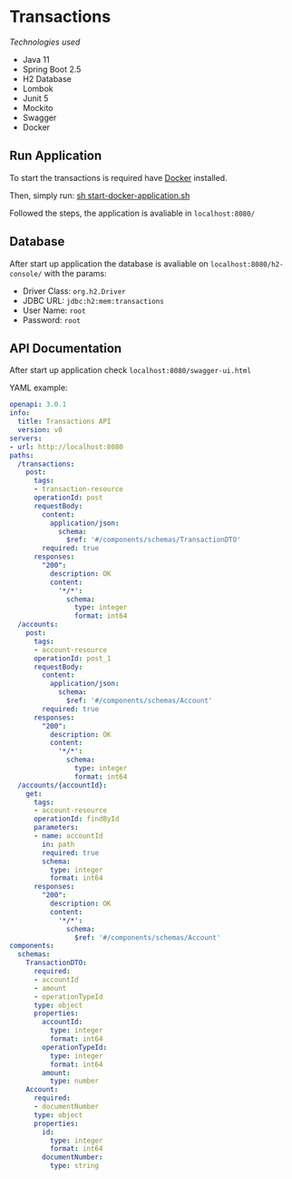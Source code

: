 # Transactions

_Technologies used_

- Java 11
- Spring Boot 2.5
- H2 Database
- Lombok
- Junit 5
- Mockito
- Swagger
- Docker

## Run Application

To start the transactions is required have [Docker](https://docs.docker.com/engine/install/) installed.

Then, simply run: [sh start-docker-application.sh](./start-docker-application.sh)

Followed the steps, the application is avaliable in `localhost:8080/`

## Database

After start up application the database is avaliable on `localhost:8080/h2-console/` with the params:
- Driver Class: `org.h2.Driver`
- JDBC URL: `jdbc:h2:mem:transactions`
- User Name: `root`
- Password: `root`


## API Documentation

After start up application check `localhost:8080/swagger-ui.html`

YAML example:
```yaml
openapi: 3.0.1
info:
  title: Transactions API
  version: v0
servers:
- url: http://localhost:8080
paths:
  /transactions:
    post:
      tags:
      - transaction-resource
      operationId: post
      requestBody:
        content:
          application/json:
            schema:
              $ref: '#/components/schemas/TransactionDTO'
        required: true
      responses:
        "200":
          description: OK
          content:
            '*/*':
              schema:
                type: integer
                format: int64
  /accounts:
    post:
      tags:
      - account-resource
      operationId: post_1
      requestBody:
        content:
          application/json:
            schema:
              $ref: '#/components/schemas/Account'
        required: true
      responses:
        "200":
          description: OK
          content:
            '*/*':
              schema:
                type: integer
                format: int64
  /accounts/{accountId}:
    get:
      tags:
      - account-resource
      operationId: findById
      parameters:
      - name: accountId
        in: path
        required: true
        schema:
          type: integer
          format: int64
      responses:
        "200":
          description: OK
          content:
            '*/*':
              schema:
                $ref: '#/components/schemas/Account'
components:
  schemas:
    TransactionDTO:
      required:
      - accountId
      - amount
      - operationTypeId
      type: object
      properties:
        accountId:
          type: integer
          format: int64
        operationTypeId:
          type: integer
          format: int64
        amount:
          type: number
    Account:
      required:
      - documentNumber
      type: object
      properties:
        id:
          type: integer
          format: int64
        documentNumber:
          type: string
``` 


